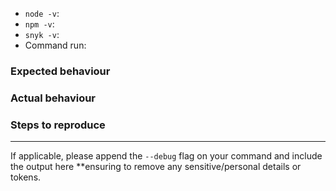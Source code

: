 - `node -v`:
- `npm -v`:
- `snyk -v`:
- Command run:

### Expected behaviour


### Actual behaviour


### Steps to reproduce


---

If applicable, please append the `--debug` flag on your command and include the output here **ensuring to remove any sensitive/personal details or tokens.
